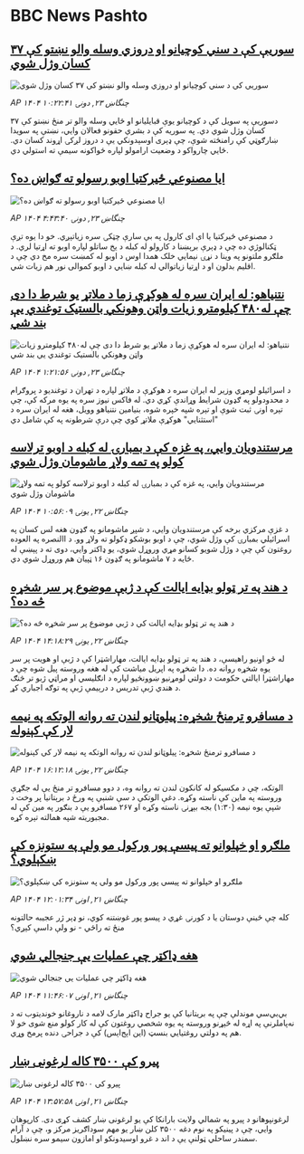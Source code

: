 # BBC News Pashto## [سوریې کې د سني کوچیانو او دروزي وسله والو نښتو کې ۳۷ کسان وژل شوي](https://www.bbc.com/pashto/articles/cn0qp584r92o?at_campaign=githubrss)![سوریې کې د سني کوچیانو او دروزي وسله والو نښتو کې ۳۷ کسان وژل شوي](https://ichef.bbci.co.uk/ace/ws/240/cpsprodpb/b87b/live/007de260-609c-11f0-b5c5-012c5796682d.jpg)_AP ۱۴۰۴ چنگاښ ۲۳, دونۍ ۱۰:۲۲:۴۱_دسوریې په سویل کې د کوچيانو یوې قبایلیانو او ځايي وسله والو تر منځ نښتو کې ۳۷ کسان وژل شوي دي.
په سوریه کې د بشري حقونو فعالان وايي، نښتې په سویدا ښارګوټي کې رامنځته شوې، چې ډېری اوسېدونکي یې د دروز لږکۍ اړوند کسان دي.
ځايي چارواکو د وضعیت ارامولو لپاره ځواکونه سیمې ته استولي دي.## [ایا مصنوعي ځيرکتيا اوبو رسولو ته ګواښ ده؟](https://www.bbc.com/pashto/articles/ce8zp9rpzylo?at_campaign=githubrss)![ایا مصنوعي ځيرکتيا اوبو رسولو ته ګواښ ده؟](https://ichef.bbci.co.uk/ace/ws/240/cpsprodpb/2287/live/6bc2da20-4608-11f0-9f6b-99d21236e5a5.jpg)_AP ۱۴۰۴ چنگاښ ۲۳, دونۍ ۴:۴۳:۴۰_د مصنوعي ځيرکتيا یا اې ای کارول په بې سارې چټکۍ سره زياتېږي. خو دا يوه تږې ټکنالوژي ده چې د ډېرې برېښنا د کارولو له کبله د يخ ساتلو لپاره اوبو ته اړتيا لري. د ملګرو ملتونو په وینا د نړۍ نيمايي خلک همدا اوس د اوبو له کمښت سره مخ دي چې د اقلیم بدلون او د اړتيا زياتوالي له کبله ښايي د اوبو کموالی نور هم زيات شي.## [نتنیاهو: له ایران سره له هوکړې زما د ملاتړ یو شرط  دا دی چې له۴۸۰ کیلومترو زیات واټن وهونکي بالستیک توغندي یې بند شي](https://www.bbc.com/pashto/articles/cd78jlxpdy8o?at_campaign=githubrss)![نتنیاهو: له ایران سره له هوکړې زما د ملاتړ یو شرط  دا دی چې له۴۸۰ کیلومترو زیات واټن وهونکي بالستیک توغندي یې بند شي](https://ichef.bbci.co.uk/ace/ws/240/cpsprodpb/ca68/live/80d01ea0-5ff3-11f0-b5c5-012c5796682d.jpg)_AP ۱۴۰۴ چنگاښ ۲۳, دونۍ ۱:۲۱:۵۶_د اسرائیلو لومړي وزیر له ایران سره د هوکړې د ملاتړ لپاره د تهران د توغندیو د پروګرام د محدودولو په ګډون شرایط وړاندې کړي دي.
له فاکس نیوز سره په یوه مرکه کې، چې تېره اونۍ ثبت شوې او تېره شپه خپره شوه، بنیامین نتنیاهو وویل، هغه له ایران سره د "استثنايي" هوکړې ملاتړ کوي چې درې شرطونه په کې شامل دي## [مرستندویان وايي، په غزه کې د بمبارۍ له کبله د اوبو ترلاسه کولو په تمه ولاړ ماشومان وژل شوي](https://www.bbc.com/pashto/articles/c5yg9q9n9jdo?at_campaign=githubrss)![مرستندویان وايي، په غزه کې د بمبارۍ له کبله د اوبو ترلاسه کولو په تمه ولاړ ماشومان وژل شوي](https://ichef.bbci.co.uk/ace/ws/240/cpsprodpb/2ffc/live/7cb40ce0-5fd6-11f0-960d-e9f1088a89fe.jpg)_AP ۱۴۰۴ چنگاښ ۲۲, يونۍ ۱۰:۵۶:۰۹_د غزې مرکزي برخه کې مرستندویان وايي، د شپږ ماشومانو په ګډون هغه لس کسان په اسرائیلي بمبارۍ کې وژل شوي، چې د اوبو بوشکو ډکولو ته ولاړ وو.
د االنصره په العوده روغتون کې چې د وژل شویو کسانو مړي وروړل شوي، یو ډاکتر وايي، دوی ته د پېښې له ځایه د ۷ ماشومانو په ګډون ۱۶ ټپیان هم وروړل شوي دي.## [د هند په تر ټولو بډایه ایالت کې د ژبې موضوع پر سر شخړه څه ده؟](https://www.bbc.com/pashto/articles/cly8x98xwz2o?at_campaign=githubrss)![د هند په تر ټولو بډایه ایالت کې د ژبې موضوع پر سر شخړه څه ده؟](https://ichef.bbci.co.uk/ace/ws/240/cpsprodpb/2b55/live/7b32b780-5feb-11f0-a40e-a1af2950b220.jpg)_AP ۱۴۰۴ چنگاښ ۲۲, يونۍ ۱۴:۱۸:۲۹_له څو اونیو راهیسې، د هند په تر ټولو بډایه ایالت، مهاراشټرا کې د ژبې او هویت پر سر یوه شخړه روانه ده.
دا شخړه په اپریل میاشت کې له هغه وروسته پیل شوه چې د مهاراشټرا ایالتي حکومت د دولتي لومړنیو ښوونځیو لپاره د انګلیسي او مراټي ژبو تر څنګ د هندي ژبې تدریس د درېیمې ژبې په توګه اجباري کړ.## [د مسافرو ترمنځ شخړه: پیلوټانو لندن ته روانه الوتکه په نیمه لار کې کېنوله](https://www.bbc.com/pashto/articles/cpd157195exo?at_campaign=githubrss)![د مسافرو ترمنځ شخړه: پیلوټانو لندن ته روانه الوتکه په نیمه لار کې کېنوله](https://ichef.bbci.co.uk/ace/ws/240/cpsprodpb/7955/live/8b14bc20-5ffa-11f0-a40e-a1af2950b220.jpg)_AP ۱۴۰۴ چنگاښ ۲۲, يونۍ ۱۶:۱۲:۱۸_الوتکه، چې د مکسیکو له کانکون لندن ته روانه وه، د دوو مسافرو تر منځ یې له جګړې وروسته په ماین کې ناسته وکړه.
دغې الوتکې د سې شنبې په ورځ د برېتانیا پر وخت د شپې یوه نیمه (۱:۳۰) بجه بېړنۍ ناسته وکړه او ۲۶۷ مسافرو یې د بنګور په مین کې له مجبوریته شپه همالته تېره کړه.## [ملګرو او خپلوانو ته پیسې پور ورکول مو ولې په ستونزه کې ښکېلوي؟](https://www.bbc.com/pashto/articles/cly8n0ryle4o?at_campaign=githubrss)![ملګرو او خپلوانو ته پیسې پور ورکول مو ولې په ستونزه کې ښکېلوي؟](https://ichef.bbci.co.uk/ace/ws/240/cpsprodpb/a811/live/f85de600-5cd8-11f0-b5c5-012c5796682d.jpg)_AP ۱۴۰۴ چنگاښ ۲۱, اونۍ ۱۲:۰۱:۳۴_کله چې ځینې دوستان یا د کورنۍ غړي د پیسو پور غوښتنه کوي، نو ډېر ژر عجیبه حالتونه منځ ته راځي - نو ولې داسې کېږي؟## [هغه ډاکټر چې عملیات یې جنجالي شوي](https://www.bbc.com/pashto/articles/c93kjv9je7no?at_campaign=githubrss)![هغه ډاکټر چې عملیات یې جنجالي شوي](https://ichef.bbci.co.uk/ace/ws/240/cpsprodpb/dacf/live/28f700c0-5e56-11f0-a40e-a1af2950b220.jpg)_AP ۱۴۰۴ چنگاښ ۲۱, اونۍ ۱۱:۴۶:۰۷_بي‌بي‌سي موندلې چې  په بریتانیا کې یو جراح ډاکټر مارک لامه د ناروغانو خوندیتوب ته د نه‌پاملرنې په اړه له څېړنو وروسته په یوه شخصي روغتون کې له کار کولو منع شوی خو لا هم په دولتي روغتیايي بنسټ (این اېج‌اېس) کې د جراحۍ دنده پرمخ وړي.## [پیرو کې ۳۵۰۰ کاله لرغونی ښار  ](https://www.bbc.com/pashto/articles/cx2v4j50195o?at_campaign=githubrss)![پیرو کې ۳۵۰۰ کاله لرغونی ښار  ](https://ichef.bbci.co.uk/ace/ws/240/cpsprodpb/677c/live/3bb7a2f0-5f23-11f0-b5c5-012c5796682d.jpg)_AP ۱۴۰۴ چنگاښ ۲۱, اونۍ ۱۳:۵۷:۵۸_لرغونپوهانو د پیرو په شمالي ولایت بارانکا کې یو لرغونی ښار کشف کړی دی.
کارپوهان وايي، چې د پینیکو په نوم دغه ۳۵۰۰ کلن ښار یو مهم سوداګریز مرکز و، چې د آرام سمندر ساحلي ټولنې یې د اند د غرو اوسیدونکو او امازون سیمو سره نښلول.